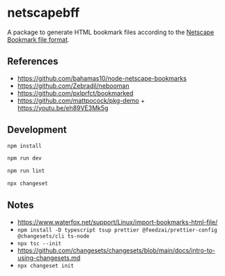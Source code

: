 # netscapebff

A package to generate HTML bookmark files according to the [Netscape Bookmark file format](<https://learn.microsoft.com/en-us/previous-versions/windows/internet-explorer/ie-developer/platform-apis/aa753582(v=vs.85)>).

## References

- https://github.com/bahamas10/node-netscape-bookmarks
- https://github.com/Zebradil/nebooman
- https://github.com/pxlprfct/bookmarked
- https://github.com/mattpocock/pkg-demo + https://youtu.be/eh89VE3Mk5g

## Development

```bash
npm install
```

```bash
npm run dev
```

```bash
npm run lint
```

```bash
npx changeset
```

## Notes

- https://www.waterfox.net/support/Linux/import-bookmarks-html-file/
- `npm install -D typescript tsup prettier @feedzai/prettier-config @changesets/cli ts-node`
- `npx tsc --init`
- https://github.com/changesets/changesets/blob/main/docs/intro-to-using-changesets.md
- `npx changeset init`
